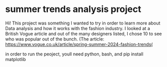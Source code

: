 # summer trends analysis project 
Hi! This project was something I wanted to try in order to learn more about Data analysis and how it works with the fashion industry. 
I looked at a British Vogue article and out of the many designers listed, I chose 10 to see who was popular out of the bunch. (The article: https://www.vogue.co.uk/article/spring-summer-2024-fashion-trends( 

in order to run the peoject, youll need python, bash, and pip install matplotlib 
